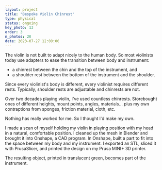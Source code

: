 ```yaml
---
layout: project
title: "Bespoke Violin Chinrest"
type: physical
status: ongoing
key_photo: 13
order: 3
n_photos: 20
date: 2023-07-27 12:00:00
---
```


The violin is not built to adapt nicely to the human body. So most violinists today use adapters to ease the transition between body and instrument:
- a chinrest between the chin and the top of the instrument, and
- a shoulder rest between the bottom of the instrument and the shoulder.

Since every violinist's body is different, every violinist requires different rests. Typically, shoulder rests are adjustable and chinrests are not.

Over two decades playing violin, I've used countless chinrests. Storebought ones of different heights, mount points, angles, materials... plus my own contraptions from sponges, friction material, cloth, etc.

Nothing has really worked for me. So I thought I'd make my own.

I made a scan of myself holding my violin in playing position with my head in a natural, comfortable position. I cleaned up the mesh in Blender and brought it into Onshape, a CAD program. In Onshape, built a part to fit into the space between my body and my instrument. I exported an STL, sliced it with PrusaSlicer, and printed the design on my Prusa MINI+ 3D printer.

The resulting object, printed in translucent green, becomes part of the instrument.
